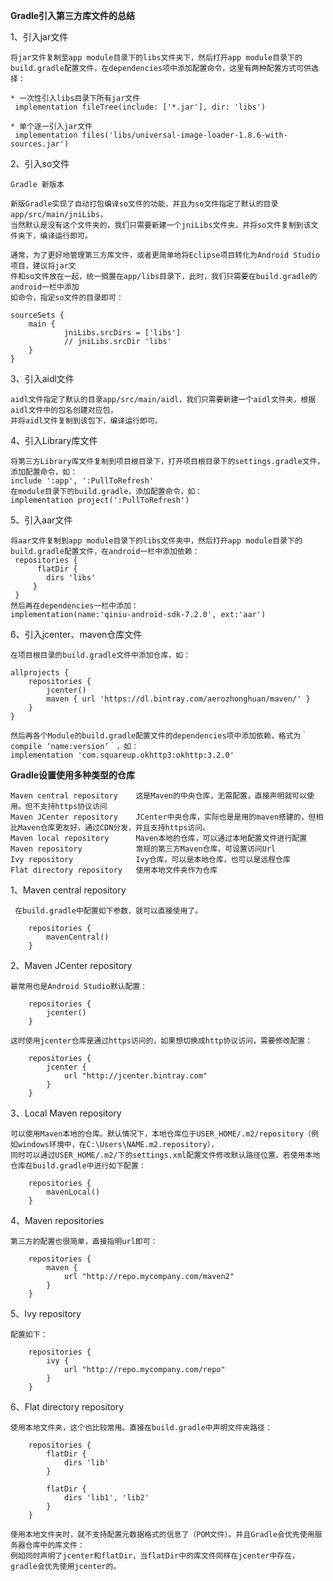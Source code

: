 
**Gradle引入第三方库文件的总结**

  1、引入jar文件

    将jar文件复制至app module目录下的libs文件夹下，然后打开app module目录下的
    build.gradle配置文件，在dependencies项中添加配置命令，这里有两种配置方式可供选择：

    * 一次性引入libs目录下所有jar文件
     implementation fileTree(include: ['*.jar'], dir: 'libs')

    * 单个逐一引入jar文件
     implementation files('libs/universal-image-loader-1.8.6-with-sources.jar') 

  2、引入so文件
   
    Gradle 新版本

    新版Gradle实现了自动打包编译so文件的功能，并且为so文件指定了默认的目录app/src/main/jniLibs，
    当然默认是没有这个文件夹的，我们只需要新建一个jniLibs文件夹，并将so文件复制到该文件夹下，编译运行即可。

    通常，为了更好地管理第三方库文件，或者更简单地将Eclipse项目转化为Android Studio项目，建议将jar文
    件和so文件放在一起，统一搁置在app/libs目录下，此时，我们只需要在build.gradle的android一栏中添加
    如命令，指定so文件的目录即可：

    sourceSets {
        main {
                jniLibs.srcDirs = ['libs']
                // jniLibs.srcDir 'libs'
        }
    }

  3、引入aidl文件
   
    aidl文件指定了默认的目录app/src/main/aidl，我们只需要新建一个aidl文件夹，根据aidl文件中的包名创建对应包，
    并将aidl文件复制到该包下，编译运行即可。
 
  4、引入Library库文件

    将第三方Library库文件复制到项目根目录下，打开项目根目录下的settings.gradle文件，添加配置命令，如：
    include ':app', ':PullToRefresh'
    在module目录下的build.gradle，添加配置命令，如：
    implementation project(':PullToRefresh')
  
  5、引入aar文件

    将aar文件复制到app module目录下的libs文件夹中，然后打开app module目录下的build.gradle配置文件，在android一栏中添加依赖：
     repositories {
     	  flatDir {
        	dirs 'libs'
    	 }
	 }
    然后再在dependencies一栏中添加：
    implementation(name:'qiniu-android-sdk-7.2.0', ext:'aar')

 6、引入jcenter、maven仓库文件

    在项目根目录的build.gradle文件中添加仓库，如：

	allprojects {
	    repositories {
	        jcenter()
	        maven { url 'https://dl.bintray.com/aerozhonghuan/maven/' }
	    }
	}

    然后再各个Module的build.gradle配置文件的dependencies项中添加依赖，格式为｀compile ‘name:version’｀，如：
    implementation 'com.squareup.okhttp3:okhttp:3.2.0'


**Gradle设置使用多种类型的仓库**

    Maven central repository 	这是Maven的中央仓库，无需配置，直接声明就可以使用。但不支持https协议访问
	Maven JCenter repository 	JCenter中央仓库，实际也是是用的maven搭建的，但相比Maven仓库更友好，通过CDN分发，并且支持https访问。
	Maven local repository 	    Maven本地的仓库，可以通过本地配置文件进行配置
	Maven repository 	        常规的第三方Maven仓库，可设置访问Url
	Ivy repository 	            Ivy仓库，可以是本地仓库，也可以是远程仓库
	Flat directory repository 	使用本地文件夹作为仓库

  1、Maven central repository

     在build.gradle中配置如下参数，就可以直接使用了。

		repositories {
		    mavenCentral()
		}

  2、Maven JCenter repository

    最常用也是Android Studio默认配置：

		repositories {
		    jcenter()
		}

    这时使用jcenter仓库是通过https访问的，如果想切换成http协议访问，需要修改配置：

		repositories {
		    jcenter {
		        url "http://jcenter.bintray.com"
		    }
		}
  
  3、Local Maven repository

    可以使用Maven本地的仓库。默认情况下，本地仓库位于USER_HOME/.m2/repository（例如windows环境中，在C:\Users\NAME.m2.repository），
    同时可以通过USER_HOME/.m2/下的settings.xml配置文件修改默认路径位置。若使用本地仓库在build.gradle中进行如下配置：

		repositories {
		    mavenLocal()
		}
 
  4、Maven repositories

    第三方的配置也很简单，直接指明url即可：

		repositories {
		    maven {
		        url "http://repo.mycompany.com/maven2"
		    }
		}   

  5、Ivy repository

    配置如下：

		repositories {
		    ivy {
		        url "http://repo.mycompany.com/repo"
		    }
		}

  6、Flat directory repository

    使用本地文件夹，这个也比较常用。直接在build.gradle中声明文件夹路径：

		repositories {
		    flatDir {
		        dirs 'lib'
		    }
	
     	    flatDir {
		        dirs 'lib1', 'lib2'
		    }
		}

    使用本地文件夹时，就不支持配置元数据格式的信息了（POM文件）。并且Gradle会优先使用服务器仓库中的库文件：
    例如同时声明了jcenter和flatDir，当flatDir中的库文件同样在jcenter中存在，gradle会优先使用jcenter的。
